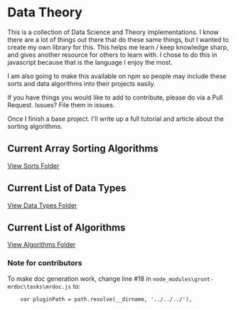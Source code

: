 # Data Theory

This is a collection of Data Science and Theory implementations. I know there are a lot of 
things out there that do these same things, but I wanted to create my own library
for this. This helps me learn / keep knowledge sharp, and gives another resource for others to learn with. 
I chose to do this in javascript because that is the language I enjoy
the most.

I am also going to make this available on npm so people may include these 
sorts and data algorithms into their projects easily.

If you have things you would like to add to contribute, please do via a 
Pull Request. Issues? File them in issues.

Once I finish a base project. I'll write up a full tutorial and article 
about the sorting algorithms.

## Current Array Sorting Algorithms

[View Sorts Folder](https://github.com/shadowcodex/data-theory/tree/master/modules/sorts)

## Current List of Data Types

[View Data Types Folder](https://github.com/shadowcodex/data-theory/tree/master/modules/data-types)

## Current List of Algorithms

[View Algorithms Folder](https://github.com/shadowcodex/data-theory/tree/master/modules/algorithms)

### Note for contributors

To make doc generation work, change line #18 in `node_modules\grunt-mrdoc\tasks\mrdoc.js` to:

```
	var pluginPath = path.resolve(__dirname, '../../../'),
```